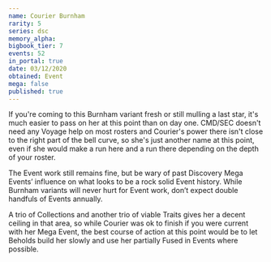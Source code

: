 ```yaml
---
name: Courier Burnham
rarity: 5
series: dsc
memory_alpha:
bigbook_tier: 7
events: 52
in_portal: true
date: 03/12/2020
obtained: Event
mega: false
published: true
---
```


If you're coming to this Burnham variant fresh or still mulling a last star, it's much easier to pass on her at this point than on day one. CMD/SEC doesn't need any Voyage help on most rosters and Courier's power there isn't close to the right part of the bell curve, so she's just another name at this point, even if she would make a run here and a run there depending on the depth of your roster.

The Event work still remains fine, but be wary of past Discovery Mega Events’ influence on what looks to be a rock solid Event history. While Burnham variants will never hurt for Event work, don’t expect double handfuls of Events annually.

A trio of Collections and another trio of viable Traits gives her a decent ceiling in that area, so while Courier was ok to finish if you were current with her Mega Event, the best course of action at this point would be to let Beholds build her slowly and use her partially Fused in Events where possible.

